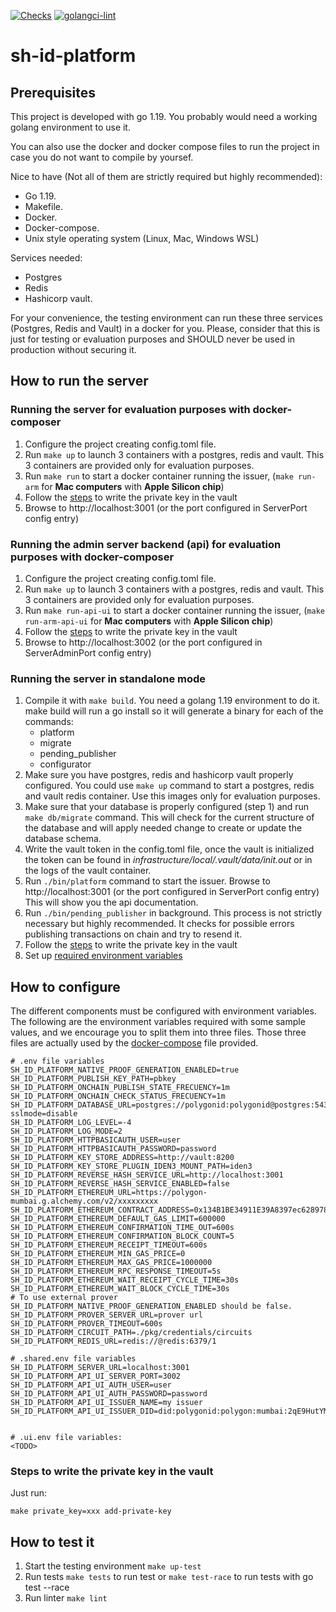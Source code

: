 [![Checks](https://github.com/0xPolygonID/sh-id-platform/actions/workflows/checks.yml/badge.svg)](https://github.com/0xPolygonID/sh-id-platform/actions/workflows/checks.yml)
[![golangci-lint](https://github.com/0xPolygonID/sh-id-platform/actions/workflows/golangci-lint.yml/badge.svg)](https://github.com/0xPolygonID/sh-id-platform/actions/workflows/golangci-lint.yml)

# sh-id-platform

## Prerequisites
This project is developed with go 1.19. You probably would need a working golang environment to use it. 

You can also use the docker and docker compose files to run the project in case you do not want to compile by yoursef.

Nice to have (Not all of them are strictly required but highly recommended):
- Go 1.19.
- Makefile.
- Docker.
- Docker-compose.
- Unix style operating system (Linux, Mac, Windows WSL)

Services needed:
- Postgres
- Redis
- Hashicorp vault.

For your convenience, the testing environment can run these three services (Postgres, Redis and Vault)  in a docker 
for you. Please, consider that this is just for testing or evaluation purposes and SHOULD never be used in production without
securing it.

## How to run the server

### Running the server for evaluation purposes with docker-composer
1) Configure the project creating config.toml file.
2) Run `make up` to launch 3 containers with a postgres, redis and vault. This 3 containers are provided only for
evaluation purposes. 
3) Run `make run` to start a docker container running the issuer, (`make run-arm` for **Mac computers** with **Apple Silicon chip**)
4) Follow the [steps](#steps-to-write-the-private-key-in-the-vault) to write the private key in the vault 
5) Browse to http://localhost:3001 (or the port configured in ServerPort config entry)


### Running the admin server backend (api) for evaluation purposes with docker-composer
1) Configure the project creating config.toml file.
2) Run `make up` to launch 3 containers with a postgres, redis and vault. This 3 containers are provided only for
   evaluation purposes.
3) Run `make run-api-ui` to start a docker container running the issuer, (`make run-arm-api-ui` for **Mac computers** with **Apple Silicon chip**)
4) Follow the [steps](#steps-to-write-the-private-key-in-the-vault) to write the private key in the vault
5) Browse to http://localhost:3002 (or the port configured in ServerAdminPort config entry)


### Running the server in standalone mode

1) Compile it with `make build`. You need a golang 1.19 environment to do it. make build will run a go install so
it will generate a binary for each of the commands:
    - platform
    - migrate
    - pending_publisher
    - configurator
2) Make sure you have postgres, redis and hashicorp vault properly configured. You could use `make up` command to start
a postgres, redis and vault redis container. Use this images only for evaluation purposes.
3) Make sure that your database is properly configured (step 1) and run `make db/migrate` command. This will check for the
current structure of the database and will apply needed change to create or update the database schema.
4) Write the vault token in the config.toml file, once the vault is initialized the token can be found in _infrastructure/local/.vault/data/init.out_ or in the logs of the vault container.
5) Run `./bin/platform` command to start the issuer. Browse to http://localhost:3001 (or the port configured in ServerPort config entry)
This will show you the api documentation.
6) Run `./bin/pending_publisher` in background. This process is not strictly necessary but highly recommended. 
It checks for possible errors publishing transactions on chain and try to resend it.
7) Follow the [steps](#steps-to-write-the-private-key-in-the-vault) to write the private key in the vault
8) Set up [required environment variables](#how-to-configure)


## How to configure
The different components must be configured with environment variables. The following are the environment variables required with some sample values, and we encourage you to split them into
three files. Those three files are actually used by the [docker-compose](infrastructure/local/docker-compose.yml) file provided.

```
# .env file variables
SH_ID_PLATFORM_NATIVE_PROOF_GENERATION_ENABLED=true
SH_ID_PLATFORM_PUBLISH_KEY_PATH=pbkey
SH_ID_PLATFORM_ONCHAIN_PUBLISH_STATE_FRECUENCY=1m
SH_ID_PLATFORM_ONCHAIN_CHECK_STATUS_FRECUENCY=1m
SH_ID_PLATFORM_DATABASE_URL=postgres://polygonid:polygonid@postgres:5432/platformid?sslmode=disable
SH_ID_PLATFORM_LOG_LEVEL=-4
SH_ID_PLATFORM_LOG_MODE=2
SH_ID_PLATFORM_HTTPBASICAUTH_USER=user
SH_ID_PLATFORM_HTTPBASICAUTH_PASSWORD=password
SH_ID_PLATFORM_KEY_STORE_ADDRESS=http://vault:8200
SH_ID_PLATFORM_KEY_STORE_PLUGIN_IDEN3_MOUNT_PATH=iden3
SH_ID_PLATFORM_REVERSE_HASH_SERVICE_URL=http://localhost:3001
SH_ID_PLATFORM_REVERSE_HASH_SERVICE_ENABLED=false
SH_ID_PLATFORM_ETHEREUM_URL=https://polygon-mumbai.g.alchemy.com/v2/xxxxxxxxx
SH_ID_PLATFORM_ETHEREUM_CONTRACT_ADDRESS=0x134B1BE34911E39A8397ec6289782989729807a4
SH_ID_PLATFORM_ETHEREUM_DEFAULT_GAS_LIMIT=600000
SH_ID_PLATFORM_ETHEREUM_CONFIRMATION_TIME_OUT=600s
SH_ID_PLATFORM_ETHEREUM_CONFIRMATION_BLOCK_COUNT=5
SH_ID_PLATFORM_ETHEREUM_RECEIPT_TIMEOUT=600s
SH_ID_PLATFORM_ETHEREUM_MIN_GAS_PRICE=0
SH_ID_PLATFORM_ETHEREUM_MAX_GAS_PRICE=1000000
SH_ID_PLATFORM_ETHEREUM_RPC_RESPONSE_TIMEOUT=5s
SH_ID_PLATFORM_ETHEREUM_WAIT_RECEIPT_CYCLE_TIME=30s
SH_ID_PLATFORM_ETHEREUM_WAIT_BLOCK_CYCLE_TIME=30s
# To use external prover SH_ID_PLATFORM_NATIVE_PROOF_GENERATION_ENABLED should be false.
SH_ID_PLATFORM_PROVER_SERVER_URL=prover url
SH_ID_PLATFORM_PROVER_TIMEOUT=600s
SH_ID_PLATFORM_CIRCUIT_PATH=./pkg/credentials/circuits
SH_ID_PLATFORM_REDIS_URL=redis://@redis:6379/1

# .shared.env file variables
SH_ID_PLATFORM_SERVER_URL=localhost:3001
SH_ID_PLATFORM_API_UI_SERVER_PORT=3002
SH_ID_PLATFORM_API_UI_AUTH_USER=user
SH_ID_PLATFORM_API_UI_AUTH_PASSWORD=password
SH_ID_PLATFORM_API_UI_ISSUER_NAME=my issuer
SH_ID_PLATFORM_API_UI_ISSUER_DID=did:polygonid:polygon:mumbai:2qE9HutYM8te92FxjxA5BNXU8NCV3Ki9hRmP8ttAHY


# .ui.env file variables:
<TODO>
```


### Steps to write the private key in the vault
Just run:   
```
make private_key=xxx add-private-key
```

## How to test it
1) Start the testing environment 
``make up-test``
2) Run tests
``make tests`` to run test or ``make test-race`` to run tests with go test --race
3) Run linter
``make lint``
